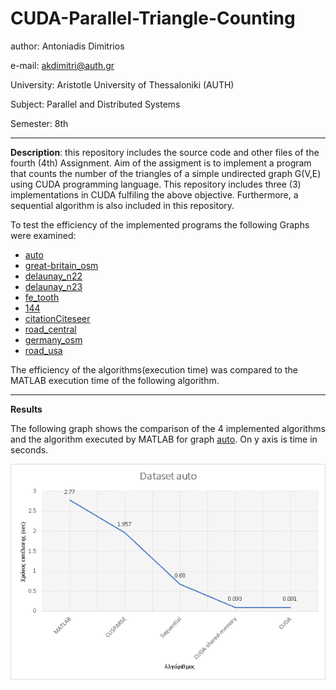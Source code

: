 # CUDA-Parallel-Triangle-Counting

author: Antoniadis Dimitrios

e-mail: akdimitri@auth.gr

University: Aristotle University of Thessaloniki (AUTH)

Subject: Parallel and Distributed Systems

Semester: 8th

---

**Description**: this repository includes the source code and other files of the fourth (4th) Assignment. Aim of the assigment is to implement a program that counts the number of the triangles of a simple undirected graph G(V,E) using CUDA programming language. This repository includes three (3) implementations in CUDA fulfiling the above objective. Furthermore, a sequential algorithm is also included in this repository.

To test the efficiency of the implemented programs the following Graphs were examined:

  * [auto](https://sparse.tamu.edu/DIMACS10/auto)
  * [great-britain_osm](https://sparse.tamu.edu/DIMACS10/great-britain_osm)
  * [delaunay_n22](https://sparse.tamu.edu/DIMACS10/delaunay_n22)
  * [delaunay_n23](https://sparse.tamu.edu/DIMACS10/delaunay_n23)
  * [fe_tooth](https://sparse.tamu.edu/DIMACS10/fe_tooth)
  * [144](https://sparse.tamu.edu/DIMACS10/144)
  * [citationCiteseer](https://sparse.tamu.edu/DIMACS10/citationCiteseer)
  * [road_central](https://sparse.tamu.edu/DIMACS10/road_central)
  * [germany_osm](https://sparse.tamu.edu/DIMACS10/germany_osm)
  * [road_usa](https://sparse.tamu.edu/DIMACS10/road_usa)
  
The efficiency of the algorithms(execution time) was compared to the MATLAB execution time of the following algorithm.


---

**Results**

The following graph shows the comparison of the 4 implemented algorithms and the algorithm executed by MATLAB for graph [auto](https://sparse.tamu.edu/DIMACS10/auto). On y axis is time in seconds.

![Algorithms Comparison](https://github.com/akdimitri/CUDA-Parallel-Triangle-Counting/blob/master/images/auto.png)



